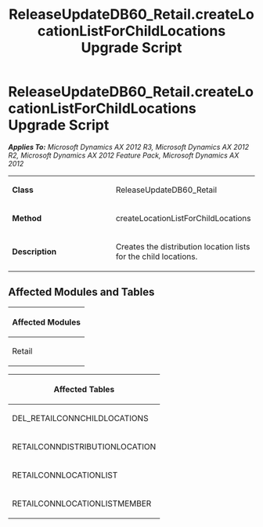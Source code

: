 ﻿---
title: ReleaseUpdateDB60_Retail.createLocationListForChildLocations Upgrade Script
TOCTitle: ReleaseUpdateDB60_Retail.createLocationListForChildLocations Upgrade Script
ms:assetid: 5acf8caf-e17a-93c6-1645-4f9df3296351
ms:mtpsurl: https://msdn.microsoft.com/en-us/library/JJ736314(v=AX.60)
ms:contentKeyID: 49708489
ms.date: 05/18/2015
mtps_version: v=AX.60
---

# ReleaseUpdateDB60\_Retail.createLocationListForChildLocations Upgrade Script 


_**Applies To:** Microsoft Dynamics AX 2012 R3, Microsoft Dynamics AX 2012 R2, Microsoft Dynamics AX 2012 Feature Pack, Microsoft Dynamics AX 2012_

<table>
<colgroup>
<col style="width: 50%" />
<col style="width: 50%" />
</colgroup>
<tbody>
<tr class="odd">
<td><p><strong>Class</strong></p></td>
<td><p>ReleaseUpdateDB60_Retail</p></td>
</tr>
<tr class="even">
<td><p><strong>Method</strong></p></td>
<td><p>createLocationListForChildLocations</p></td>
</tr>
<tr class="odd">
<td><p><strong>Description</strong></p></td>
<td><p>Creates the distribution location lists for the child locations.</p></td>
</tr>
</tbody>
</table>


## Affected Modules and Tables

<table>
<colgroup>
<col style="width: 100%" />
</colgroup>
<thead>
<tr class="header">
<th><p>Affected Modules</p></th>
</tr>
</thead>
<tbody>
<tr class="odd">
<td><p>Retail</p></td>
</tr>
</tbody>
</table>


<table>
<colgroup>
<col style="width: 100%" />
</colgroup>
<thead>
<tr class="header">
<th><p>Affected Tables</p></th>
</tr>
</thead>
<tbody>
<tr class="odd">
<td><p>DEL_RETAILCONNCHILDLOCATIONS</p></td>
</tr>
<tr class="even">
<td><p>RETAILCONNDISTRIBUTIONLOCATION</p></td>
</tr>
<tr class="odd">
<td><p>RETAILCONNLOCATIONLIST</p></td>
</tr>
<tr class="even">
<td><p>RETAILCONNLOCATIONLISTMEMBER</p></td>
</tr>
</tbody>
</table>

  


